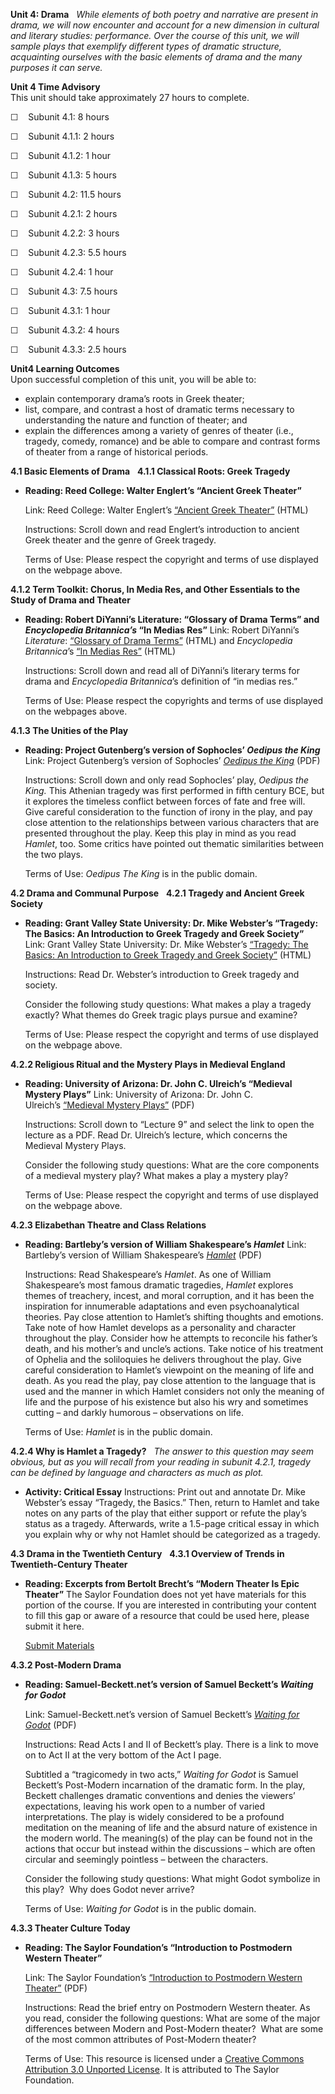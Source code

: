 **Unit 4: Drama** <span id="4"></span> 
*While elements of both poetry and narrative are present in drama, we
will now encounter and account for a new dimension in cultural and
literary studies: performance. Over the course of this unit, we will
sample plays that exemplify different types of dramatic structure,
acquainting ourselves with the basic elements of drama and the many
purposes it can serve.*

**Unit 4 Time Advisory**  
This unit should take approximately 27 hours to complete.  
  
 ☐    Subunit 4.1: 8 hours

  
 ☐    Subunit 4.1.1: 2 hours  
  
 ☐    Subunit 4.1.2: 1 hour  
  
 ☐    Subunit 4.1.3: 5 hours

  
 ☐    Subunit 4.2: 11.5 hours

  
 ☐    Subunit 4.2.1: 2 hours  
  
 ☐    Subunit 4.2.2: 3 hours  
  
 ☐    Subunit 4.2.3: 5.5 hours  
  
 ☐    Subunit 4.2.4: 1 hour

  
 ☐    Subunit 4.3: 7.5 hours

  
 ☐    Subunit 4.3.1: 1 hour  
  
 ☐    Subunit 4.3.2: 4 hours  
  
 ☐    Subunit 4.3.3: 2.5 hours

**Unit4 Learning Outcomes**  
Upon successful completion of this unit, you will be able to:
-   explain contemporary drama’s roots in Greek theater;
-   list, compare, and contrast a host of dramatic terms necessary to
    understanding the nature and function of theater; and
-   explain the differences among a variety of genres of theater (i.e.,
    tragedy, comedy, romance) and be able to compare and contrast forms
    of theater from a range of historical periods.

**4.1 Basic Elements of Drama** <span id="4.1"></span> 
**4.1.1 Classical Roots: Greek Tragedy** <span id="4.1.1"></span> 
-   **Reading: Reed College: Walter Englert’s “Ancient Greek Theater”**

    Link: Reed College: Walter Englert’s [“Ancient Greek
    Theater”](http://academic.reed.edu/humanities/110tech/Theater.html) (HTML)  
      
     Instructions: Scroll down and read Englert’s introduction to
    ancient Greek theater and the genre of Greek tragedy.  
      
     Terms of Use: Please respect the copyright and terms of use
    displayed on the webpage above.

**4.1.2 Term Toolkit: Chorus, In Media Res, and Other Essentials to the
Study of Drama and Theater** <span id="4.1.2"></span> 
-   **Reading: Robert DiYanni’s Literature: “Glossary of Drama Terms”
    and *Encyclopedia Britannica’s* “In Medias Res”**
    Link: Robert DiYanni’s *Literature*: [“Glossary of Drama
    Terms”](http://highered.mcgraw-hill.com/sites/0072405228/student_view0/drama_glossary.html) (HTML)
    and *Encyclopedia Britannica*’s [“In Medias
    Res”](http://www.britannica.com/EBchecked/topic/284369/in-medias-res) (HTML)  
      
     Instructions: Scroll down and read all of DiYanni’s literary terms
    for drama and *Encyclopedia Britannica*’s definition of “in medias
    res.”  
      
     Terms of Use: Please respect the copyrights and terms of use
    displayed on the webpages above.

**4.1.3 The Unities of the Play** <span id="4.1.3"></span> 
-   **Reading: Project Gutenberg’s version of Sophocles’ *Oedipus the
    King***
    Link: Project Gutenberg’s version of Sophocles’ *[Oedipus the
    King](https://resources.saylor.org/wwwresources/archived/site/wp-content/uploads/2011/01/PLAYS-OF-SOPHOCLES.pdf)* (PDF)  
      
     Instructions: Scroll down and only read Sophocles’ play, *Oedipus
    the King.* This Athenian tragedy was first performed in fifth
    century BCE, but it explores the timeless conflict between forces of
    fate and free will. Give careful consideration to the function of
    irony in the play, and pay close attention to the relationships
    between various characters that are presented throughout the play.
    Keep this play in mind as you read *Hamlet*, too. Some critics have
    pointed out thematic similarities between the two plays.  
      
     Terms of Use: *Oedipus The King* is in the public domain.

**4.2 Drama and Communal Purpose** <span id="4.2"></span> 
**4.2.1 Tragedy and Ancient Greek Society** <span id="4.2.1"></span> 
-   **Reading: Grant Valley State University: Dr. Mike Webster’s
    “Tragedy: The Basics: An Introduction to Greek Tragedy and Greek
    Society”**
    Link: Grant Valley State University: Dr. Mike Webster’s [“Tragedy:
    The Basics: An Introduction to Greek Tragedy and Greek
    Society”](http://faculty.gvsu.edu/websterm/Tragedy.htm) (HTML)  
      
     Instructions: Read Dr. Webster’s introduction to Greek tragedy and
    society.  
      
     Consider the following study questions: What makes a play a tragedy
    exactly? What themes do Greek tragic plays pursue and examine?  
      
     Terms of Use: Please respect the copyright and terms of use
    displayed on the webpage above.

**4.2.2 Religious Ritual and the Mystery Plays in Medieval England**
<span id="4.2.2"></span> 
-   **Reading: University of Arizona: Dr. John C. Ulreich’s “Medieval
    Mystery Plays”**
    Link: University of Arizona: Dr. John C. Ulreich’s [“Medieval
    Mystery Plays”](http://www.u.arizona.edu/~jcu/373a.html) (PDF)  
      
     Instructions: Scroll down to “Lecture 9” and select the link to
    open the lecture as a PDF. Read Dr. Ulreich’s lecture, which
    concerns the Medieval Mystery Plays.  
      
     Consider the following study questions: What are the core
    components of a medieval mystery play? What makes a play a mystery
    play?  
      
     Terms of Use: Please respect the copyright and terms of use
    displayed on the webpage above.

**4.2.3 Elizabethan Theatre and Class Relations** <span
id="4.2.3"></span> 
-   **Reading: Bartleby’s version of William Shakespeare’s *Hamlet***
    Link: Bartleby’s version of William Shakespeare’s
    [*Hamlet*](https://resources.saylor.org/wwwresources/archived/site/wp-content/uploads/2011/01/William-Shakespeare-Hamlet.pdf) (PDF)  
      
     Instructions: Read Shakespeare’s *Hamlet*. As one of William
    Shakespeare’s most famous dramatic tragedies, *Hamlet* explores
    themes of treachery, incest, and moral corruption, and it has been
    the inspiration for innumerable adaptations and even
    psychoanalytical theories. Pay close attention to Hamlet’s shifting
    thoughts and emotions. Take note of how Hamlet develops as a
    personality and character throughout the play. Consider how he
    attempts to reconcile his father’s death, and his mother’s and
    uncle’s actions. Take notice of his treatment of Ophelia and the
    soliloquies he delivers throughout the play. Give careful
    consideration to Hamlet’s viewpoint on the meaning of life and
    death. As you read the play, pay close attention to the language
    that is used and the manner in which Hamlet considers not only the
    meaning of life and the purpose of his existence but also his wry
    and sometimes cutting – and darkly humorous – observations on
    life.  
      
     Terms of Use: *Hamlet* is in the public domain.

**4.2.4 Why is Hamlet a Tragedy?** <span id="4.2.4"></span> 
*The answer to this question may seem obvious, but as you will recall
from your reading in subunit 4.2.1, tragedy can be defined by language
and characters as much as plot.*

-   **Activity: Critical Essay**
    Instructions: Print out and annotate Dr. Mike Webster’s essay
    “Tragedy, the Basics.” Then, return to Hamlet and take notes on any
    parts of the play that either support or refute the play’s status as
    a tragedy. Afterwards, write a 1.5-page critical essay in which you
    explain why or why not Hamlet should be categorized as a tragedy.

**4.3 Drama in the Twentieth Century** <span id="4.3"></span> 
**4.3.1 Overview of Trends in Twentieth-Century Theater** <span
id="4.3.1"></span> 
-   **Reading: Excerpts from Bertolt Brecht’s “Modern Theater Is Epic
    Theater”**
    The Saylor Foundation does not yet have materials for this portion
    of the course. If you are interested in contributing your content to
    fill this gap or aware of a resource that could be used here, please
    submit it here.

    [Submit Materials](/contribute/)

**4.3.2 Post-Modern Drama** <span id="4.3.2"></span> 
-   **Reading: Samuel-Beckett.net’s version of Samuel Beckett’s *Waiting
    for Godot***

    Link: Samuel-Beckett.net’s version of Samuel Beckett’s [*Waiting for
    Godot*](https://resources.saylor.org/wwwresources/archived/site/wp-content/uploads/2011/01/Waiting-for-Godot.pdf) (PDF)  
      
     Instructions: Read Acts I and II of Beckett’s play. There is a link
    to move on to Act II at the very bottom of the Act I page.  
      
     Subtitled a “tragicomedy in two acts,” *Waiting for* *Godot* is
    Samuel Beckett’s Post-Modern incarnation of the dramatic form. In
    the play, Beckett challenges dramatic conventions and denies the
    viewers’ expectations, leaving his work open to a number of varied
    interpretations. The play is widely considered to be a profound
    meditation on the meaning of life and the absurd nature of existence
    in the modern world. The meaning(s) of the play can be found not in
    the actions that occur but instead within the discussions – which
    are often circular and seemingly pointless – between the
    characters.  
      
     Consider the following study questions: What might Godot symbolize
    in this play?  Why does Godot never arrive?  
      
     Terms of Use: *Waiting for Godot* is in the public domain.

**4.3.3 Theater Culture Today** <span id="4.3.3"></span> 
-   **Reading: The Saylor Foundation’s “Introduction to Postmodern
    Western Theater”**

    Link: The Saylor Foundation’s [“Introduction to Postmodern Western
    Theater”](https://resources.saylor.org/wwwresources/archived/site/wp-content/uploads/2011/10/SAYLOR.ORG-ENGL101-POSTMODERNTHEATER.pdf)
    (PDF)  
      
     Instructions: Read the brief entry on Postmodern Western theater.
    As you read, consider the following questions: What are some of the
    major differences between Modern and Post-Modern theater?  What are
    some of the most common attributes of Post-Modern theater?  
      
     Terms of Use: This resource is licensed under a [Creative Commons
    Attribution 3.0 Unported
    License](http://creativecommons.org/licenses/by/3.0/). It is
    attributed to The Saylor Foundation.


